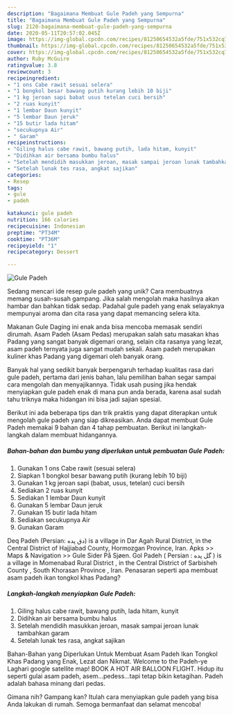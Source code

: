 ```yaml
---
description: "Bagaimana Membuat Gule Padeh yang Sempurna"
title: "Bagaimana Membuat Gule Padeh yang Sempurna"
slug: 2120-bagaimana-membuat-gule-padeh-yang-sempurna
date: 2020-05-11T20:57:02.045Z
image: https://img-global.cpcdn.com/recipes/81250654532a5fde/751x532cq70/gule-padeh-foto-resep-utama.jpg
thumbnail: https://img-global.cpcdn.com/recipes/81250654532a5fde/751x532cq70/gule-padeh-foto-resep-utama.jpg
cover: https://img-global.cpcdn.com/recipes/81250654532a5fde/751x532cq70/gule-padeh-foto-resep-utama.jpg
author: Ruby McGuire
ratingvalue: 3.8
reviewcount: 3
recipeingredient:
- "1 ons Cabe rawit sesuai selera"
- "1 bongkol besar bawang putih kurang lebih 10 biji"
- "1 kg jeroan sapi babat usus tetelan cuci bersih"
- "2 ruas kunyit"
- "1 lembar Daun kunyit"
- "5 lembar Daun jeruk"
- "15 butir lada hitam"
- "secukupnya Air"
- " Garam"
recipeinstructions:
- "Giling halus cabe rawit, bawang putih, lada hitam, kunyit"
- "Didihkan air bersama bumbu halus"
- "Setelah mendidih masukkan jeroan, masak sampai jeroan lunak tambahkan garam"
- "Setelah lunak tes rasa, angkat sajikan"
categories:
- Resep
tags:
- gule
- padeh

katakunci: gule padeh 
nutrition: 166 calories
recipecuisine: Indonesian
preptime: "PT34M"
cooktime: "PT36M"
recipeyield: "1"
recipecategory: Dessert

---
```



![Gule Padeh](https://img-global.cpcdn.com/recipes/81250654532a5fde/751x532cq70/gule-padeh-foto-resep-utama.jpg)

Sedang mencari ide resep gule padeh yang unik? Cara membuatnya memang susah-susah gampang. Jika salah mengolah maka hasilnya akan hambar dan bahkan tidak sedap. Padahal gule padeh yang enak selayaknya mempunyai aroma dan cita rasa yang dapat memancing selera kita.

Makanan Gule Daging ini enak anda bisa mencoba memasak sendiri dirumah. Asam Padeh (Asam Pedas) merupakan salah satu masakan khas Padang yang sangat banyak digemari orang, selain cita rasanya yang lezat, asam padeh ternyata juga sangat mudah sekali. Asam padeh merupakan kuliner khas Padang yang digemari oleh banyak orang.

Banyak hal yang sedikit banyak berpengaruh terhadap kualitas rasa dari gule padeh, pertama dari jenis bahan, lalu pemilihan bahan segar sampai cara mengolah dan menyajikannya. Tidak usah pusing jika hendak menyiapkan gule padeh enak di mana pun anda berada, karena asal sudah tahu triknya maka hidangan ini bisa jadi sajian spesial.


Berikut ini ada beberapa tips dan trik praktis yang dapat diterapkan untuk mengolah gule padeh yang siap dikreasikan. Anda dapat membuat Gule Padeh memakai 9 bahan dan 4 tahap pembuatan. Berikut ini langkah-langkah dalam membuat hidangannya.

<!--inarticleads1-->

##### Bahan-bahan dan bumbu yang diperlukan untuk pembuatan Gule Padeh:

1. Gunakan 1 ons Cabe rawit (sesuai selera)
1. Siapkan 1 bongkol besar bawang putih (kurang lebih 10 biji)
1. Gunakan 1 kg jeroan sapi (babat, usus, tetelan) cuci bersih
1. Sediakan 2 ruas kunyit
1. Sediakan 1 lembar Daun kunyit
1. Gunakan 5 lembar Daun jeruk
1. Gunakan 15 butir lada hitam
1. Sediakan secukupnya Air
1. Gunakan  Garam


Deq Padeh (Persian: دق پده‎) is a village in Dar Agah Rural District, in the Central District of Hajjiabad County, Hormozgan Province, Iran. Apks &gt;&gt; Maps &amp; Navigation &gt;&gt; Gule Sider På Sjøen. Gol Padeh ( Persian : گل پده ‎) is a village in Momenabad Rural District , in the Central District of Sarbisheh County , South Khorasan Province , Iran. Penasaran seperti apa membuat asam padeh ikan tongkol khas Padang? 

<!--inarticleads2-->

##### Langkah-langkah menyiapkan Gule Padeh:

1. Giling halus cabe rawit, bawang putih, lada hitam, kunyit
1. Didihkan air bersama bumbu halus
1. Setelah mendidih masukkan jeroan, masak sampai jeroan lunak tambahkan garam
1. Setelah lunak tes rasa, angkat sajikan


Bahan-Bahan yang Diperlukan Untuk Membuat Asam Padeh Ikan Tongkol Khas Padang yang Enak, Lezat dan Nikmat. Welcome to the Padeh-ye Laghari google satellite map! BOOK A HOT AIR BALLOON FLIGHT. Hidup itu seperti gulai asam padeh, asem…pedess…tapi tetap bikin ketagihan. Padeh adalah bahasa minang dari pedas. 

Gimana nih? Gampang kan? Itulah cara menyiapkan gule padeh yang bisa Anda lakukan di rumah. Semoga bermanfaat dan selamat mencoba!
